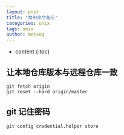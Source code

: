 ```yaml
---
layout: post
title: "常用命令备忘"
categories: unix
tags: unix
author: metseq
---
```


* content
{:toc}

## 让本地仓库版本与远程仓库一致
```
git fetch origin
git reset --hard origin/master
```

## git 记住密码
```
git config credential.helper store
```
